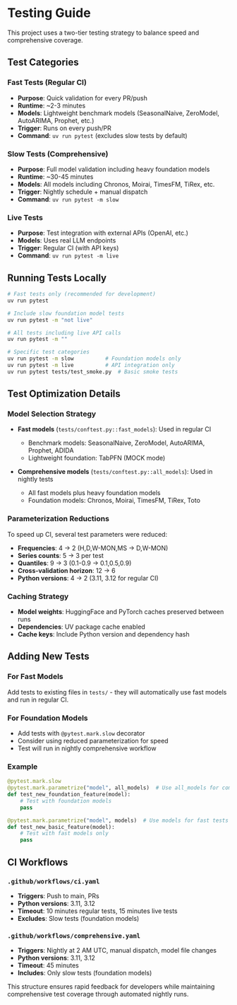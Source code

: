 # Testing Guide

This project uses a two-tier testing strategy to balance speed and comprehensive coverage.

## Test Categories

### Fast Tests (Regular CI)
- **Purpose**: Quick validation for every PR/push
- **Runtime**: ~2-3 minutes
- **Models**: Lightweight benchmark models (SeasonalNaive, ZeroModel, AutoARIMA, Prophet, etc.)
- **Trigger**: Runs on every push/PR
- **Command**: `uv run pytest` (excludes slow tests by default)

### Slow Tests (Comprehensive)
- **Purpose**: Full model validation including heavy foundation models  
- **Runtime**: ~30-45 minutes
- **Models**: All models including Chronos, Moirai, TimesFM, TiRex, etc.
- **Trigger**: Nightly schedule + manual dispatch
- **Command**: `uv run pytest -m slow`

### Live Tests
- **Purpose**: Test integration with external APIs (OpenAI, etc.)
- **Models**: Uses real LLM endpoints
- **Trigger**: Regular CI (with API keys)
- **Command**: `uv run pytest -m live`

## Running Tests Locally

```bash
# Fast tests only (recommended for development)
uv run pytest

# Include slow foundation model tests  
uv run pytest -m "not live"

# All tests including live API calls
uv run pytest -m ""

# Specific test categories
uv run pytest -m slow          # Foundation models only
uv run pytest -m live          # API integration only
uv run pytest tests/test_smoke.py  # Basic smoke tests
```

## Test Optimization Details

### Model Selection Strategy
- **Fast models** (`tests/conftest.py::fast_models`): Used in regular CI
  - Benchmark models: SeasonalNaive, ZeroModel, AutoARIMA, Prophet, ADIDA
  - Lightweight foundation: TabPFN (MOCK mode)
  
- **Comprehensive models** (`tests/conftest.py::all_models`): Used in nightly tests
  - All fast models plus heavy foundation models
  - Foundation models: Chronos, Moirai, TimesFM, TiRex, Toto

### Parameterization Reductions
To speed up CI, several test parameters were reduced:
- **Frequencies**: 4 → 2 (H,D,W-MON,MS → D,W-MON)
- **Series counts**: 5 → 3 per test
- **Quantiles**: 9 → 3 (0.1-0.9 → 0.1,0.5,0.9)  
- **Cross-validation horizon**: 12 → 6
- **Python versions**: 4 → 2 (3.11, 3.12 for regular CI)

### Caching Strategy
- **Model weights**: HuggingFace and PyTorch caches preserved between runs
- **Dependencies**: UV package cache enabled
- **Cache keys**: Include Python version and dependency hash

## Adding New Tests

### For Fast Models
Add tests to existing files in `tests/` - they will automatically use fast models and run in regular CI.

### For Foundation Models
- Add tests with `@pytest.mark.slow` decorator
- Consider using reduced parameterization for speed
- Test will run in nightly comprehensive workflow

### Example
```python
@pytest.mark.slow
@pytest.mark.parametrize("model", all_models)  # Use all_models for comprehensive
def test_new_foundation_feature(model):
    # Test with foundation models
    pass

@pytest.mark.parametrize("model", models)  # Use models for fast tests
def test_new_basic_feature(model):
    # Test with fast models only
    pass
```

## CI Workflows

### `.github/workflows/ci.yaml` 
- **Triggers**: Push to main, PRs
- **Python versions**: 3.11, 3.12
- **Timeout**: 10 minutes regular tests, 15 minutes live tests
- **Excludes**: Slow tests (foundation models)

### `.github/workflows/comprehensive.yaml`
- **Triggers**: Nightly at 2 AM UTC, manual dispatch, model file changes
- **Python versions**: 3.11, 3.12  
- **Timeout**: 45 minutes
- **Includes**: Only slow tests (foundation models)

This structure ensures rapid feedback for developers while maintaining comprehensive test coverage through automated nightly runs.